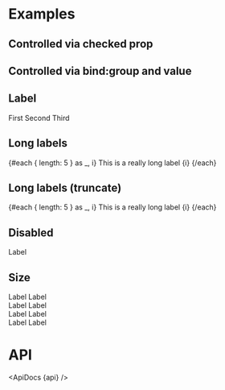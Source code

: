 <script>
  import api from '$lib/components/Radio.svelte?raw&sveld';
  import ApiDocs from '$lib/components/ApiDocs.svelte';

  import AppBar from '$lib/components/AppBar.svelte';
  import Preview from '$lib/components/Preview.svelte';
  import Radio from '$lib/components/Radio.svelte';

  let group = undefined;
</script>

# Examples

## Controlled via checked prop

<Preview>
  <Radio />
  <Radio checked />
  <Radio checked={false} />
</Preview>

## Controlled via bind:group and value

<Preview>
  <Radio bind:group value={1} />
  <Radio bind:group value={2} />
  <Radio bind:group value={3} />
</Preview>

## Label

<Preview>
  <Radio bind:group value={1}>First</Radio>
  <Radio bind:group value={2}>Second</Radio>
  <Radio bind:group value={3}>Third</Radio>
</Preview>

## Long labels

<Preview>
  <div class="border w-[150px] overflow-auto p-1">
    {#each { length: 5 } as _, i}
      <Radio bind:group value={i}>This is a really long label {i}</Radio>
    {/each}
  </div>
</Preview>

## Long labels (truncate)

<Preview>
  <div class="border w-[150px] overflow-auto p-1">
    {#each { length: 5 } as _, i}
      <Radio bind:group value={i} classes={{ root: 'truncate max-w-full', label: 'truncate' }}>This is a really long label {i}</Radio>
    {/each}
  </div>
</Preview>

## Disabled

<Preview>
  <Radio disabled />
  <Radio disabled checked />
  <Radio disabled>Label</Radio>
</Preview>

## Size

<Preview>
  <div>
    <Radio size="xs" />
    <Radio size="xs" checked />
    <Radio size="xs">Label</Radio>
    <Radio size="xs" checked>Label</Radio>
  </div>
  <div>
    <Radio size="sm" />
    <Radio size="sm" checked />
    <Radio size="sm">Label</Radio>
    <Radio size="sm" checked>Label</Radio>
  </div>
  <div>
    <Radio size="md" />
    <Radio size="md" checked />
    <Radio size="md">Label</Radio>
    <Radio size="md" checked>Label</Radio>
  </div>
  <div>
    <Radio size="lg" />
    <Radio size="lg" checked />
    <Radio size="lg">Label</Radio>
    <Radio size="lg" checked>Label</Radio>
  </div>
</Preview>

# API

<ApiDocs {api} />
